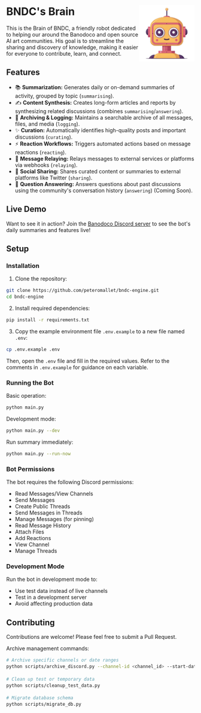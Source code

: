 # BNDC's Brain <img src="bndc.png" align="right" width="150px">

This is the Brain of BNDC, a friendly robot dedicated to helping our around the Banodoco and open source AI art communities. His goal is to streamline the sharing and discovery of knowledge, making it easier for everyone to contribute, learn, and connect.

## Features

- 📚 **Summarization:** Generates daily or on-demand summaries of activity, grouped by topic (`summarising`).
- ✍️ **Content Synthesis:** Creates long-form articles and reports by synthesizing related discussions (combines `summarising`/`answering`).
- 💾 **Archiving & Logging:** Maintains a searchable archive of all messages, files, and media (`logging`).
- ✨ **Curation:** Automatically identifies high-quality posts and important discussions (`curating`).
- ⚡ **Reaction Workflows:** Triggers automated actions based on message reactions (`reacting`).
- 🔗 **Message Relaying:** Relays messages to external services or platforms via webhooks (`relaying`).
- 📣 **Social Sharing:** Shares curated content or summaries to external platforms like Twitter (`sharing`).
- 🧠 **Question Answering:** Answers questions about past discussions using the community's conversation history (`answering`) (Coming Soon).

## Live Demo

Want to see it in action? Join the [Banodoco Discord server](https://discord.gg/NnFxGvx94b) to see the bot's daily summaries and features live!

## Setup

### Installation

1. Clone the repository:
```bash
git clone https://github.com/peteromallet/bndc-engine.git
cd bndc-engine

```

2. Install required dependencies:
```bash
pip install -r requirements.txt
```

3. Copy the example environment file `.env.example` to a new file named `.env`:
```bash
cp .env.example .env
```
Then, open the `.env` file and fill in the required values. Refer to the comments in `.env.example` for guidance on each variable.

### Running the Bot

Basic operation:
```bash
python main.py
```

Development mode:
```bash
python main.py --dev
```

Run summary immediately:
```bash
python main.py --run-now
```

### Bot Permissions

The bot requires the following Discord permissions:
- Read Messages/View Channels
- Send Messages
- Create Public Threads
- Send Messages in Threads
- Manage Messages (for pinning)
- Read Message History
- Attach Files
- Add Reactions
- View Channel
- Manage Threads

### Development Mode

Run the bot in development mode to:
- Use test data instead of live channels
- Test in a development server
- Avoid affecting production data

## Contributing

Contributions are welcome! Please feel free to submit a Pull Request.

Archive management commands:
```bash
# Archive specific channels or date ranges
python scripts/archive_discord.py --channel-id <channel_id> --start-date YYYY-MM-DD

# Clean up test or temporary data
python scripts/cleanup_test_data.py

# Migrate database schema
python scripts/migrate_db.py
```